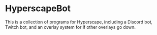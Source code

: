 # HyperscapeBot
This is a collection of programs for Hyperscape, including a Discord bot, Twitch bot, and an overlay system for if other overlays go down.
